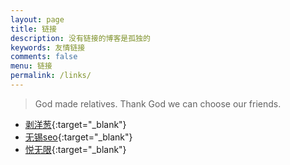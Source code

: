 ```yaml
---
layout: page
title: 链接
description: 没有链接的博客是孤独的
keywords: 友情链接
comments: false
menu: 链接
permalink: /links/
---
```


> God made relatives. Thank God we can choose our friends.

* [剥洋葱](http://liujinyuan.com.cn/){:target="_blank"}
* [无锡seo](http://www.iseo365.com/){:target="_blank"}
* [悦无限](http://www.yuewux.com/){:target="_blank"}